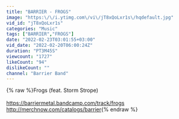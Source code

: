 ```yaml
---
title: "BARRIER - FROGS"
image: "https:\/\/i.ytimg.com\/vi\/jT8xQoLxr1s\/hqdefault.jpg"
vid_id: "jT8xQoLxr1s"
categories: "Music"
tags: ["BARRIER","FROGS"]
date: "2022-02-23T03:01:55+03:00"
vid_date: "2022-02-20T06:00:24Z"
duration: "PT3M45S"
viewcount: "1727"
likeCount: "94"
dislikeCount: ""
channel: "Barrier Band"
---
```

{% raw %}Frogs (feat. Storm Strope)<br /><br /><a rel="nofollow" target="blank" href="https://barriermetal.bandcamp.com/track/frogs">https://barriermetal.bandcamp.com/track/frogs</a><br /><a rel="nofollow" target="blank" href="http://merchnow.com/catalogs/barrier">http://merchnow.com/catalogs/barrier</a>{% endraw %}
